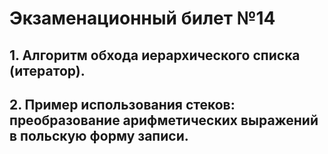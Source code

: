 # Экзаменационный билет №14


## 1. Алгоритм обхода иерархического списка (итератор).
## 2. Пример использования стеков: преобразование арифметических выражений в польскую форму записи.